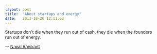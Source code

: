 ```yaml
---
layout: post
title:  "About startups and energy"
date:   2013-10-26 12:11:03
---
```


Startups don't die when they run out of cash, they die when the founders run out of energy.

-- [Naval Ravikant](https://twitter.com/naval/status/299291360752726016)